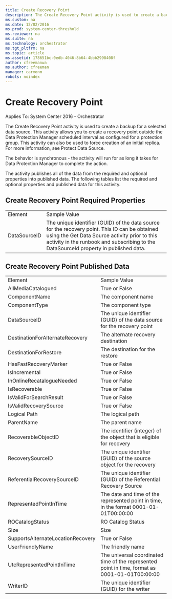 ```yaml
---
title: Create Recovery Point
description: The Create Recovery Point activity is used to create a backup for a selected data source.
ms.custom: na
ms.date: 12/02/2016
ms.prod: system-center-threshold
ms.reviewer: na
ms.suite: na
ms.technology: orchestrator
ms.tgt_pltfrm: na
ms.topic: article
ms.assetid: 178651bc-0edb-4046-8b64-4bbb2998408f
author: cfreemanwa
ms.author: cfreeman
manager: carmonm
robots: noindex
---
```

# Create Recovery Point

Applies To: System Center 2016 - Orchestrator

The Create Recovery Point activity is used to create a backup for a selected data source. This activity allows you to create a recovery point outside the Data Protection Manager scheduled interval as configured for a protection group. This activity can also be used to force creation of an initial replica. For more information, see Protect Data Source.

The behavior is synchronous - the activity will run for as long it takes for Data Protection Manager to complete the action.

The activity publishes all of the data from the required and optional properties into published data. The following tables list the required and optional properties and published data for this activity.

## Create Recovery Point Required Properties

|   |   |
|--------------|------------------------------------------------------------------------------------------------------------------------------------------------------------------------------------------------------------------------------------------|
| Element   | Sample Value   |
| DataSourceID | The unique identifier (GUID) of the data source for the recovery point. This ID can be obtained using the Get Data Source activity prior to this activity in the runbook and subscribing to the DataSourceId property in published data. |

## Create Recovery Point Published Data

|   |   |
|-----------------------------------|------------------------------------------------------------------------------------------------|
| Element   | Sample Value   |
| AllMediaCatalogued   | True or False   |
| ComponentName   | The component name   |
| ComponentType   | The component type   |
| DataSourceID   | The unique identifier (GUID) of the data source for the recovery point   |
| DestinationForAlternateRecovery   | The alternate recovery destination   |
| DestinationForRestore   | The destination for the restore   |
| HasFastRecoveryMarker   | True or False   |
| IsIncremental   | True or False   |
| InOnlineRecatalogueNeeded   | True or False   |
| IsRecoverable   | True or False   |
| IsValidForSearchResult   | True or False   |
| IsValidRecoverySource   | True or False   |
| Logical Path   | The logical path   |
| ParentName   | The parent name   |
| RecoverableObjectID   | The identifier (integer) of the object that is eligible for recovery   |
| RecoverySourceID   | The unique identifier (GUID) of the source object for the recovery   |
| ReferentialRecoverySourceID   | The unique identifier (GUID) of the Referential Recovery Source   |
| RepresentedPointInTime   | The date and time of the represented point in time, in the format 0001-01-01T00:00:00   |
| ROCatalogStatus   | RO Catalog Status   |
| Size   | Size   |
| SupportsAlternateLocationRecovery | True or False   |
| UserFriendlyName   | The friendly name   |
| UtcRepresentedPointInTime   | The universal coordinated time of the represented point in time, format as 0001-01-01T00:00:00 |
| WriterID   | The unique identifier (GUID) for the writer   |
